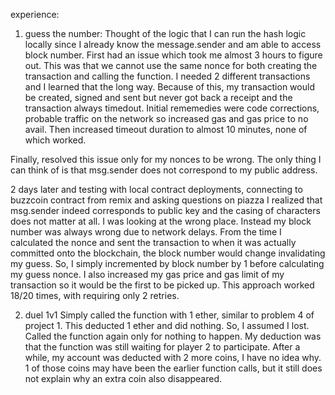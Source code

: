 experience:
1. guess the number:
Thought of the logic that I can run the hash logic locally since I already know the message.sender and am able to access block number. First had an issue which took me almost 3 hours to figure out. This was that we cannot use the same nonce for both creating the transaction and calling the function. I needed 2 different transactions and I learned that the long way. Because of this, my transaction would be created, signed and sent but never got back a receipt and the transaction always timedout. Initial rememedies were code corrections, probable traffic on the network so increased gas and gas price to no avail. Then increased timeout duration to almost 10 minutes, none of which worked.

Finally, resolved this issue only for my nonces to be wrong. The only thing I can think of is that msg.sender does not correspond to my public address.

2 days later and testing with local contract deployments, connecting to buzzcoin contract from remix and asking questions on piazza I realized that msg.sender indeed corresponds to public key and the casing of characters does not matter at all. I was looking at the wrong place. Instead my block number was always wrong due to network delays. From the time I calculated the nonce and sent the transaction to when it was actually committed onto the blockchain, the block number would change invalidating my guess. So, I simply incremented by block number by 1 before calculating my guess nonce. I also increased my gas price and gas limit of my transaction so it would be the first to be picked up. This approach worked 18/20 times, with requiring only 2 retries.


2. duel 1v1
Simply called the function with 1 ether, similar to problem 4 of project 1. This deducted 1 ether and did nothing. So, I assumed I lost. Called the function again only for nothing to happen. My deduction was that the function was still waiting for player 2 to participate. After a while, my account was deducted with 2 more coins, I have no idea why. 1 of those coins may have been the earlier function calls, but it still does not explain why an extra coin also disappeared.

